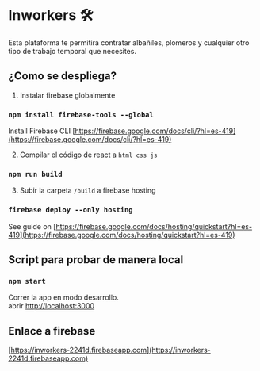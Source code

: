 # Inworkers 🛠

Esta plataforma te permitirá contratar albañiles, plomeros y cualquier otro tipo de trabajo temporal que necesites.

## ¿Como se despliega?
1. Instalar firebase globalmente
### `npm install firebase-tools --global`
Install Firebase CLI [https://firebase.google.com/docs/cli/?hl=es-419](https://firebase.google.com/docs/cli/?hl=es-419)

2. Compilar el código  de react a `html css js`
### `npm run build`

3. Subir la carpeta `/build` a firebase hosting
### `firebase deploy --only hosting`
See guide on [https://firebase.google.com/docs/hosting/quickstart?hl=es-419](https://firebase.google.com/docs/hosting/quickstart?hl=es-419)

## Script para probar de manera local


### `npm start`

Correr la app en modo desarrollo.<br>
abrir [http://localhost:3000](http://localhost:3000) 

## Enlace a firebase

[https://inworkers-2241d.firebaseapp.com](https://inworkers-2241d.firebaseapp.com)
